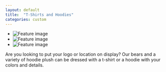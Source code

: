 ```yaml
---
layout: default
title:  "T-Shirts and Hoodies"
categories: custom
---
```


- ![Feature image](http://pettingzoo.s3.amazonaws.com/catalogs/custom/hoodie_Trex_Red.png)
- ![Feature image](http://pettingzoo.s3.amazonaws.com/catalogs/custom/GWS_Mcclure_green_hoodie.png)
- ![Feature image](http://pettingzoo.s3.amazonaws.com/catalogs/custom/GWS_Hoodie_Purple.png)


Are you looking to put your logo or location on display? Our bears and
a variety of hoodie plush can be dressed with a t-shirt or a
hoodie with your colors and details.